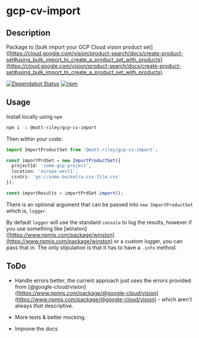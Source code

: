 # gcp-cv-import

## Description

Package to [bulk import your GCP Cloud vision product set]([https://cloud.google.com/vision/product-search/docs/create-product-set#using_bulk_import_to_create_a_product_set_with_products](https://cloud.google.com/vision/product-search/docs/create-product-set#using_bulk_import_to_create_a_product_set_with_products).

[![Dependabot Status](https://api.dependabot.com/badges/status?host=github&repo=matt-riley/gcp-cv-import)](https://dependabot.com) [![npm](https://img.shields.io/npm/dm/@matt-riley/gcp-cv-import?style=plastic)](https://www.npmjs.com/package/@matt-riley/gcp-cv-import)

## Usage

Install locally using `npm`

```bash
npm i -s @matt-riley/gcp-cv-import
```

Then within your code:

```typescript
import ImportProductSet from '@matt-riley/gcp-cv-import';

const importPrdSet = new ImportProductSet({
  projectId: 'some-gcp-project',
  location: 'europe-west1',
  csvUri: 'gs://some-bucket/a-csv-file.csv'
});

const importResults = importPrdSet.import();
```

There is an optional argument that can be passed into `new ImportProductSet` which is, `logger`.

By default `logger` will use the standard `console` to log the results, however if you use something like [winston]([https://www.npmjs.com/package/winston](https://www.npmjs.com/package/winston) or a custom logger, you can pass that in. The only stipulation is that it has to have a `.info` method.

## ToDo

- Handle errors better, the current approach just uses the errors provided from [@google-cloud/vision]([https://www.npmjs.com/package/@google-cloud/vision](https://www.npmjs.com/package/@google-cloud/vision) - which aren't always _that_ descriptive.

- More tests & better mocking.

- Improve the docs
